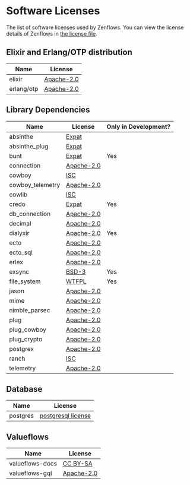# Software Licenses

The list of software licenses used by Zenflows.  You can view the license
details of Zenflows in [the license file](docs/LICENSE).


## Elixir and Erlang/OTP distribution

| Name       |  License              |
|------------|-----------------------|
| elixir     | [Apache-2.0][apache2] |
| erlang/otp | [Apache-2.0][apache2] |


## Library Dependencies

| Name             | License               | Only in Development? |
|------------------|-----------------------|----------------------|
| absinthe         | [Expat][expat]        |                      |
| absinthe_plug    | [Expat][expat]        |                      |
| bunt             | [Expat][expat]        | Yes                  |
| connection       | [Apache-2.0][apache2] |                      |
| cowboy           | [ISC][isc]            |                      |
| cowboy_telemetry | [Apache-2.0][apache2] |                      |
| cowlib           | [ISC][isc]            |                      |
| credo            | [Expat][expat]        | Yes                  |
| db_connection    | [Apache-2.0][apache2] |                      |
| decimal          | [Apache-2.0][apache2] |                      |
| dialyxir         | [Apache-2.0][apache2] | Yes                  |
| ecto             | [Apache-2.0][apache2] |                      |
| ecto_sql         | [Apache-2.0][apache2] |                      |
| erlex            | [Apache-2.0][apache2] |                      |
| exsync           | [BSD-3][bsd3]         | Yes                  |
| file_system      | [WTFPL][wtfpl]        | Yes                  |
| jason            | [Apache-2.0][apache2] |                      |
| mime             | [Apache-2.0][apache2] |                      |
| nimble_parsec    | [Apache-2.0][apache2] |                      |
| plug             | [Apache-2.0][apache2] |                      |
| plug_cowboy      | [Apache-2.0][apache2] |                      |
| plug_crypto      | [Apache-2.0][apache2] |                      |
| postgrex         | [Apache-2.0][apache2] |                      |
| ranch            | [ISC][isc]            |                      |
| telemetry        | [Apache-2.0][apache2] |                      |


## Database

| Name     | License                    |
|----------|----------------------------|
| postgres | [postgresql license][psql] |


## Valueflows

| Name           | License               |
|----------------|-----------------------|
|valueflows-docs | [CC BY-SA][ccbysa]    |
|valueflows-gql  | [Apache-2.0][apache2] |

[apache2]: https://www.gnu.org/licenses/license-list.en.html#apache2
[expat]: https://www.gnu.org/licenses/license-list.en.html#Expat
[isc]: https://www.gnu.org/licenses/license-list.en.html#ModifiedBSD
[bsd3]: https://www.gnu.org/licenses/license-list.en.html#ModifiedBSD
[wtfpl]: https://www.gnu.org/licenses/license-list.en.html#WTFPL
[psql]: https://www.postgresql.org/about/licence/
[ccbysa]: https://www.gnu.org/licenses/license-list.en.html#ccbysa
